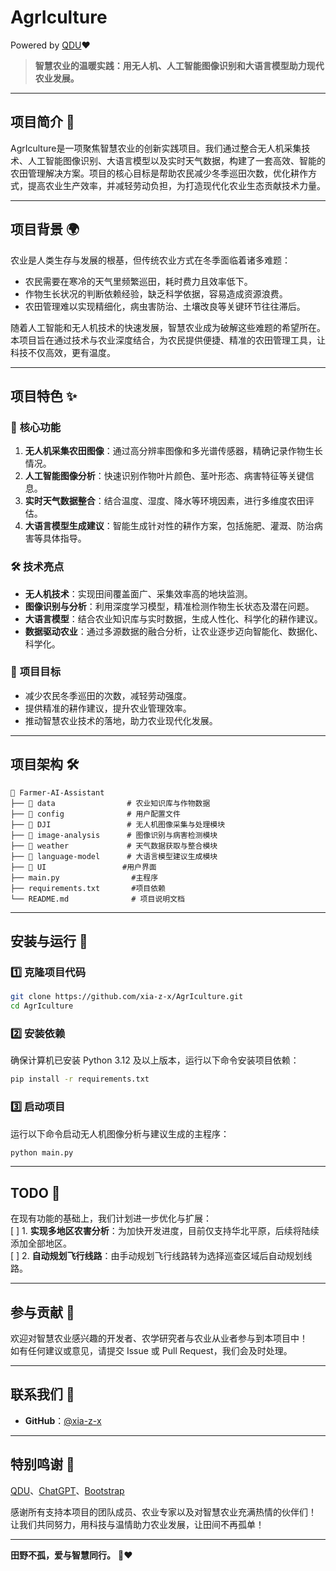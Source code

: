 # AgrIculture
Powered by [QDU](https://www.qdu.edu.cn/)❤️

> **智慧农业的温暖实践：用无人机、人工智能图像识别和大语言模型助力现代农业发展。**

---

## 项目简介 📖

AgrIculture是一项聚焦智慧农业的创新实践项目。我们通过整合无人机采集技术、人工智能图像识别、大语言模型以及实时天气数据，构建了一套高效、智能的农田管理解决方案。项目的核心目标是帮助农民减少冬季巡田次数，优化耕作方式，提高农业生产效率，并减轻劳动负担，为打造现代化农业生态贡献技术力量。  

---

## 项目背景 🌍

农业是人类生存与发展的根基，但传统农业方式在冬季面临着诸多难题：  
- 农民需要在寒冷的天气里频繁巡田，耗时费力且效率低下。  
- 作物生长状况的判断依赖经验，缺乏科学依据，容易造成资源浪费。  
- 农田管理难以实现精细化，病虫害防治、土壤改良等关键环节往往滞后。  

随着人工智能和无人机技术的快速发展，智慧农业成为破解这些难题的希望所在。本项目旨在通过技术与农业深度结合，为农民提供便捷、精准的农田管理工具，让科技不仅高效，更有温度。  

---

## 项目特色 ✨

### 🎯 **核心功能**  
1. **无人机采集农田图像**：通过高分辨率图像和多光谱传感器，精确记录作物生长情况。  
2. **人工智能图像分析**：快速识别作物叶片颜色、茎叶形态、病害特征等关键信息。  
3. **实时天气数据整合**：结合温度、湿度、降水等环境因素，进行多维度农田评估。  
4. **大语言模型生成建议**：智能生成针对性的耕作方案，包括施肥、灌溉、防治病害等具体指导。  

### 🛠 **技术亮点**  
- **无人机技术**：实现田间覆盖面广、采集效率高的地块监测。  
- **图像识别与分析**：利用深度学习模型，精准检测作物生长状态及潜在问题。  
- **大语言模型**：结合农业知识库与实时数据，生成人性化、科学化的耕作建议。  
- **数据驱动农业**：通过多源数据的融合分析，让农业逐步迈向智能化、数据化、科学化。  

### 🌱 **项目目标**  
- 减少农民冬季巡田的次数，减轻劳动强度。  
- 提供精准的耕作建议，提升农业管理效率。  
- 推动智慧农业技术的落地，助力农业现代化发展。  

---

## 项目架构 🛠  

```
📂 Farmer-AI-Assistant
├── 📂 data                # 农业知识库与作物数据
├── 📂 config              # 用户配置文件
├── 📂 DJI                 # 无人机图像采集与处理模块
├── 📂 image-analysis      # 图像识别与病害检测模块
├── 📂 weather             # 天气数据获取与整合模块
├── 📂 language-model      # 大语言模型建议生成模块
├── 📂 UI                 #用户界面
├── main.py                #主程序
├── requirements.txt       #项目依赖
└── README.md              # 项目说明文档
```

---

## 安装与运行 🔧  

### 1️⃣ 克隆项目代码  
```bash
git clone https://github.com/xia-z-x/AgrIculture.git
cd AgrIculture
```

### 2️⃣ 安装依赖  
确保计算机已安装 Python 3.12 及以上版本，运行以下命令安装项目依赖：  
```bash
pip install -r requirements.txt
```

### 3️⃣ 启动项目  
运行以下命令启动无人机图像分析与建议生成的主程序：  
```bash
python main.py
```

---

## TODO 🌟  

在现有功能的基础上，我们计划进一步优化与扩展：  
[ ] 1. **实现多地区农害分析**：为加快开发进度，目前仅支持华北平原，后续将陆续添加全部地区。  
[ ] 2. **自动规划飞行线路**：由手动规划飞行线路转为选择巡查区域后自动规划线路。  

---

## 参与贡献 🤝  

欢迎对智慧农业感兴趣的开发者、农学研究者与农业从业者参与到本项目中！  
如有任何建议或意见，请提交 Issue 或 Pull Request，我们会及时处理。  

---

## 联系我们 📩  

- **GitHub**：[@xia-z-x](https://github.com/xia-z-x)  

---

## 特别鸣谢 🙏  

[QDU](https://www.qdu.edu.cn/)、[ChatGPT](https://chatgpt.com/)、[Bootstrap](https://icons.bootcss.com/)

感谢所有支持本项目的团队成员、农业专家以及对智慧农业充满热情的伙伴们！  
让我们共同努力，用科技与温情助力农业发展，让田间不再孤单！  

---

**田野不孤，爱与智慧同行。** 🌾❤️
